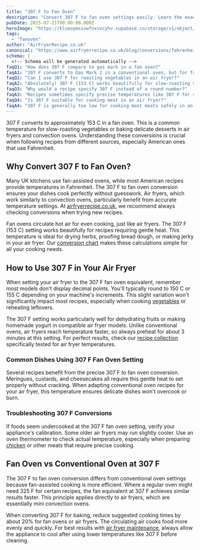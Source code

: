 ```yaml
---
title: "307 F to Fan Oven"
description: "Convert 307 F to fan oven settings easily. Learn the exact temperature conversion for air fryers and fan-assisted ovens in the UK."
pubDate: 2025-07-21T00:00:00.000Z
heroImage: "https://klueoymssxwfnxsvcyhv.supabase.co/storage/v1/object/public/Shmucket/307-f-to-fan-oven.png"
tags:
  - "fanoven"
author: "AirFryerRecipe.co.uk"
canonical: "https://www.airfryerrecipe.co.uk/blog/conversions/fahrenheit-to-fan-oven/307-f-to-fan-oven"
schema: |
  <!-- Schema will be generated automatically -->
faqQ1: "How does 307 F compare to gas mark in a fan oven?"
faqA1: "307 F converts to Gas Mark 2 in a conventional oven, but for fan ovens you'd typically use the 153 C equivalent instead of gas marks. Fan ovens don't use the gas mark system as they operate differently to gas ovens."
faqQ2: "Can I use 307 F for roasting vegetables in an air fryer?"
faqA2: "Absolutely! 307 F (153 C) works beautifully for slow-roasting vegetables in an air fryer. It helps caramelise them gently without burning. Just toss your veggies in oil and cook for 20-25 minutes, shaking the basket occasionally for even cooking."
faqQ3: "Why would a recipe specify 307 F instead of a round number?"
faqA3: "Recipes sometimes specify precise temperatures like 307 F for specific chemical reactions in baking. This temperature might be ideal for stabilising egg-based dishes or slowly melting chocolate. When converting to fan oven, we round to the nearest practical setting."
faqQ4: "Is 307 F suitable for cooking meat in an air fryer?"
faqA4: "307 F is generally too low for cooking most meats safely in an air fryer. While it's great for dehydrating or slow-cooking some cuts, poultry and pork should reach at least 165 F (74 C) internally for food safety. Always use a meat thermometer."
---
```

<p>307 F converts to approximately 153 C in a fan oven. This is a common temperature for slow-roasting vegetables or baking delicate desserts in air fryers and convection ovens. Understanding these conversions is crucial when following recipes from different sources, especially American ones that use Fahrenheit.</p>

<h2>Why Convert 307 F to Fan Oven?</h2>
<p>Many UK kitchens use fan-assisted ovens, while most American recipes provide temperatures in Fahrenheit. The 307 F to fan oven conversion ensures your dishes cook perfectly without guesswork. Air fryers, which work similarly to convection ovens, particularly benefit from accurate temperature settings. At <a href=https://www.airfryerrecipe.co.uk>airfryerrecipe.co.uk</a>, we recommend always checking conversions when trying new recipes.</p>
<p>Fan ovens circulate hot air for even cooking, just like air fryers. The 307 F (153 C) setting works beautifully for recipes requiring gentle heat. This temperature is ideal for drying herbs, proofing bread dough, or making jerky in your air fryer. Our <a href=https://www.airfryerrecipe.co.uk/air-fryer-conversion-chart>conversion chart</a> makes these calculations simple for all your cooking needs.</p>

<h2>How to Use 307 F in Your Air Fryer</h2>
<p>When setting your air fryer to the 307 F fan oven equivalent, remember most models don't display decimal points. You'll typically round to 150 C or 155 C depending on your machine's increments. This slight variation won't significantly impact most recipes, especially when cooking <a href=https://www.airfryerrecipe.co.uk/recipe-category/vegetables>vegetables</a> or reheating leftovers.</p>
<p>The 307 F setting works particularly well for dehydrating fruits or making homemade yogurt in compatible air fryer models. Unlike conventional ovens, air fryers reach temperature faster, so always preheat for about 3 minutes at this setting. For perfect results, check our <a href=https://www.airfryerrecipe.co.uk/recipes>recipe collection</a> specifically tested for air fryer temperatures.</p>

<h3>Common Dishes Using 307 F Fan Oven Setting</h3>
<p>Several recipes benefit from the precise 307 F to fan oven conversion. Meringues, custards, and cheesecakes all require this gentle heat to set properly without cracking. When adapting conventional oven recipes for your air fryer, this temperature ensures delicate dishes won't overcook or burn.</p>

<h3>Troubleshooting 307 F Conversions</h3>
<p>If foods seem undercooked at the 307 F fan oven setting, verify your appliance's calibration. Some older air fryers may run slightly cooler. Use an oven thermometer to check actual temperature, especially when preparing <a href=https://www.airfryerrecipe.co.uk/recipe-category/chicken>chicken</a> or other meats that require precise cooking.</p>

<h2>Fan Oven vs Conventional Oven at 307 F</h2>
<p>The 307 F to fan oven conversion differs from conventional oven settings because fan-assisted cooking is more efficient. Where a regular oven might need 325 F for certain recipes, the fan equivalent at 307 F achieves similar results faster. This principle applies directly to air fryers, which are essentially mini convection ovens.</p>
<p>When converting 307 F for baking, reduce suggested cooking times by about 20% for fan ovens or air fryers. The circulating air cooks food more evenly and quickly. For best results with <a href=https://www.airfryerrecipe.co.uk/air-fryer-cleaner>air fryer maintenance</a>, always allow the appliance to cool after using lower temperatures like 307 F before cleaning.</p>
